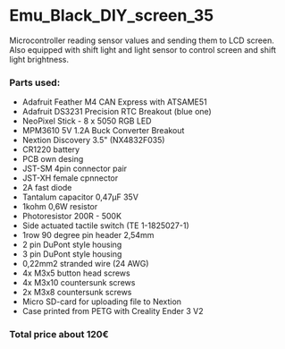 # Emu_Black_DIY_screen_35
Microcontroller reading sensor values and sending them to LCD screen. Also equipped with shift light and light sensor to control screen and shift light brightness. 

### Parts used:
- Adafruit Feather M4 CAN Express with ATSAME51
- Adafruit DS3231 Precision RTC Breakout (blue one)
- NeoPixel Stick - 8 x 5050 RGB LED
- MPM3610 5V 1.2A Buck Converter Breakout
- Nextion Discovery 3.5" (NX4832F035)
- CR1220 battery
- PCB own desing
- JST-SM 4pin connector pair
- JST-XH female cpnnector
- 2A fast diode
- Tantalum capacitor 0,47µF 35V
- 1kohm 0,6W resistor
- Photoresistor 200R - 500K
- Side actuated tactile switch (TE 1-1825027-1)
- 1row 90 degree pin header 2,54mm
- 2 pin DuPont style housing
- 3 pin DuPont style housing
- 0,22mm2 stranded wire (24 AWG)
- 4x M3x5 button head screws
- 4x M3x10 countersunk screws
- 2x M3x8 countersunk screws
- Micro SD-card for uploading file to Nextion
- Case printed from PETG with Creality Ender 3 V2
### Total price about 120€

